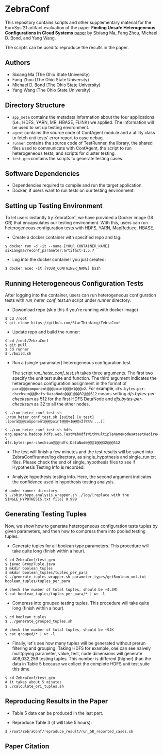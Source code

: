 # ZebraConf
This repository contains scripts and other supplementary material
for the EuroSys'21 artifact evaluation of the paper **Finding Unsafe Heterogeneous Configurations in Cloud Systems** [paper](http://web.cse.ohio-state.edu/~ma.1189/papers/eurosys21-ma.pdf)
by Sixiang Ma, Fang Zhou, Michael D. Bond, and Yang Wang.

The scripts can be used to reproduce the results in the paper.

## Authors
 * Sixiang Ma (The Ohio State University)
 * Fang Zhou (The Ohio State University)
 * Michael D. Bond (The Ohio State University)
 * Yang Wang (The Ohio State University)

## Directory Structure
 * `app_meta` contains the metadata information about the four applications (i.e., HDFS, YARN, MR, HBASE, FLINK) we applied. The information will be used to set up testing environment.
 * `agent` contains the source code of ConfAgent module and a utility class to fetch unit tests' error report to ease debug. 
 * `runner` contains the source code of TestRunner, the library, the shared files used to communicate with ConfAgent,  the script to run heterogeneous tests, and scripts for cluster testing.
 * `test_gen` contains the scripts to generate testing cases.

## Software Dependencies
* Dependencies required to compile and run the target application.
* Docker, if users want to run tests on our testing environment.

## Setting up Testing Environment
To let users instantly try ZebraConf, we have provided a Docker image (18 GB) that encapsulates our testing environment. With this, users can run heterogeneous configuration tests with HDFS, YARN, MapReduce, HBASE. 

- Create a docker container with specified repo and tag:
```
$ docker run -d -it --name [YOUR_CONTAINER_NAME] sixiangma/reconf_parameter:artifact-1.5.7
```

- Log into the docker container you just created:
```
$ docker exec -it [YOUR_CONTAINER_NAME] bash
```

## Running Heterogeneous Configuration Tests
After logging into the container, users can run heterogeneous configuration tests with *run_heter_conf_test.sh* script under *runner* directory. 

- Dowonload repo (skip this if you're running with docker image) 
```
$ cd /root
$ git clone https://github.com/StarThinking/ZebraConf
```

- Update repo and build the runner:
```
$ cd /root/ZebraConf
$ git pull
$ cd runner
$ ./build.sh
```

- Run a (single-paramater) heterogeneous configuration test.<br><br>The script *run_heter_conf_test.sh* takes three arguments. The first two specify the unit test suite and function. The third argument indicates the heterogeneous configuration assignment in the format of `para@@@component@@@point@@@v1@@@v2`. For example, `dfs.bytes-per-checksum@@@hdfs:DataNode@@@1@@@32@@@512` means setting *dfs.bytes-per-checksum* as 512 for the first HDFS DataNode and *dfs.bytes-per-checksum* as 32 to all the other nodes.
```
$ ./run_heter_conf_test.sh
./run_heter_conf_test.sh [suite] [u_test] [[para@@@component@@@point@@@v1@@@v2]%%%[...]]

$ ./run_heter_conf_test.sh hdfs org.apache.hadoop.hdfs.web.TestWebHdfsWithMultipleNameNodes#testRedirect \
dfs.bytes-per-checksum@@@hdfs:DataNode@@@1@@@32@@@512
```

- The test will finish a few minutes and the test results will be saved into ZebraConf/runner/log directory, as single\_hypothesis and single\_run txt files. Please check the end of single\_hypothesis files to see if Hypothesis Testing Info is recorded.

- Analyze hypothesis testing info. Here, the second argument indicates the confidence used in hypothesis testing analysis.
```
# under runner directory
$ ./sbin/hypo_analysis_wrapper.sh ./log/[replace with the SINGLE_HYPOTHESIS.txt file] 0.999
```

## Generating Testing Tuples
Now, we show how to generate heterogeneous configuration tests tuples by given parameters, and then how to compress them into pooled testing tuples.

- Generate tuples for all boolean type parameters. This procedure will take quite long (finish within a hour).
```
$ cd ZebraConf/test_gen
$ javac GroupTuple.java
$ mkdir boolean_tuples
$ mkdir boolean_tuples/tuples_per_para
$ ./generate_tuples_wrapper.sh parameter_types/getBoolean_xml.txt boolean_tuples/tuples_per_para

# check the number of total tuples, should be ~4.3M)
$ cat boolean_tuples/tuples_per_para/* | wc -l 
```

- Compress into grouped testing tuples. This procedure will take quite long (finish within a hour). 
```
$ cd boolean_tuples
$ ../generate_grouped_tuples.sh

# check the number of total tuples, should be ~94K
$ cat grouped/* | wc -l
```

- Finally, let's see how many tuples will be generated without prerun filtering and grouping. Taking HDFS for example, one can see naively mulitplying parameter, value, test, node dimensions will generate 408,032,256 testing tuples. This number is different (higher) than the data in Table 5 because we collect the complete HDFS unit test suite this time. 
```
$ cd ZebraConf/test_gen
# it takes about 5 minutes
$ ./calculate_ori_tuples.sh
```

## Reproducing Results in the Paper
- Table 5 data can be produced in the last part.

- Reproduce Table 3 (it will take 5 hours):
```
$ /root/ZebraConf/reproduce_result/run_58_reported_cases.sh

```

Paper Citation
---------------------
